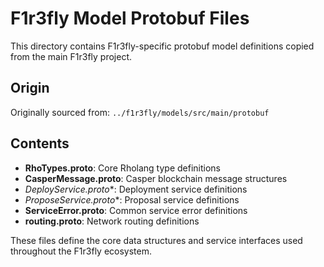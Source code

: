 # F1r3fly Model Protobuf Files

This directory contains F1r3fly-specific protobuf model definitions copied from the main F1r3fly project.

## Origin
Originally sourced from: `../f1r3fly/models/src/main/protobuf`

## Contents
- **RhoTypes.proto**: Core Rholang type definitions
- **CasperMessage.proto**: Casper blockchain message structures
- **DeployService*.proto**: Deployment service definitions
- **ProposeService*.proto**: Proposal service definitions
- **ServiceError.proto**: Common service error definitions
- **routing.proto**: Network routing definitions

These files define the core data structures and service interfaces used throughout the F1r3fly ecosystem. 